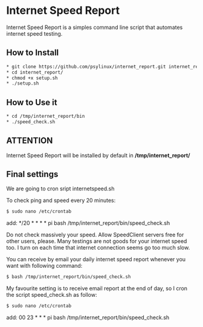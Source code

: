 # Internet Speed Report
Internet Speed Report is a simples command line script that automates internet speed testing.

## How to Install
```bash
* git clone https://github.com/psylinux/internet_report.git internet_report
* cd internet_report/
* chmod +x setup.sh
* ./setup.sh
```

## How to Use it
```bash
* cd /tmp/internet_report/bin
* ./speed_check.sh
```

## ATTENTION
Internet Speed Report will be installed by default in **/tmp/internet_report/**


## Final settings
We are going to cron sript internetspeed.sh

To check ping and speed every 20 minutes:
```bash
$ sudo nano /etc/crontab
```
add:
*/20 * * * * pi bash /tmp/internet_report/bin/speed_check.sh

Do not check massively your speed. Allow SpeedClient servers free for other users, please.
Many testings are not goods for your internet speed too. I turn on each time that internet connection seems go too much slow.

You can receive by email your daily internet speed report whenever you want with following command:
```bash
$ bash /tmp/internet_report/bin/speed_check.sh
```
My favourite setting is to receive email report at the end of day, so I cron the script speed_check.sh as follow:
```bash
$ sudo nano /etc/crontab
```
add:
00 23 * * * pi bash /tmp/internet_report/bin/speed_check.sh
